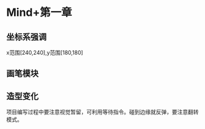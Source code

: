 # Mind+第一章
## 坐标系强调
x范围[240,240],y范围[180,180]
## 画笔模块
## 造型变化
项目编写过程中要注意视觉暂留，可利用等待指令。碰到边缘就反弹，要注意翻转模式。